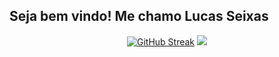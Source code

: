 ## Seja bem vindo! Me chamo Lucas Seixas

<div align="center">
 <a href="https://github.com/Seixaslima"><img src="https://github-readme-streak-stats.herokuapp.com?user=Seixaslima&theme=highcontrast&hide_border=true&locale=pt_BR" alt="GitHub Streak" /></a>
 <a href="https://github.com/Seixaslima">
    <img src="https://github-readme-stats.vercel.app/api/top-langs/?username=Seixaslima&show_icons=true&layout=compact&theme=highcontrast&hide_border=true">
  </a>
</div>


